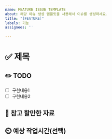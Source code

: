 ```yaml
---
name: FEATURE ISSUE TEMPLATE
about: 해당 이슈 생성 템플릿을 사용해서 이슈를 생성하세요.
title: "[FEATURE]"
labels: 기능
assignees: ''

---
```


# ✅ 제목

## ✏️ TODO
- [ ] 구현내용1
- [ ] 구현내용2

## 📖 참고 할만한 자료

## ⏲️ 예상 작업시간(선택)
